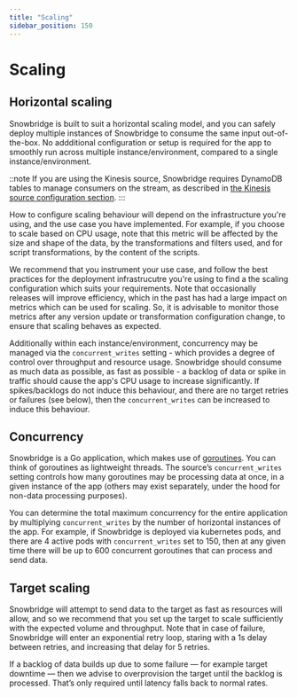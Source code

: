 ```yaml
---
title: "Scaling"
sidebar_position: 150
---
```


# Scaling

## Horizontal scaling

Snowbridge is built to suit a horizontal scaling model, and you can safely deploy multiple instances of Snowbridge to consume the same input out-of-the-box. No addditional configuration or setup is required for the app to smoothly run across multiple instance/environment, compared to a single instance/environment.

::note
If you are using the Kinesis source, Snowbridge requires DynamoDB tables to manage consumers on the stream, as described in [the Kinesis source configuration section](/docs/destinations/forwarding-events/snowbridge/configuration/sources/kinesis.md).
:::

How to configure scaling behaviour will depend on the infrastructure you're using, and the use case you have implemented. For example, if you choose to scale based on CPU usage, note that this metric will be affected by the size and shape of the data, by the transformations and filters used, and for script transformations, by the content of the scripts.

We recommend that you instrument your use case, and follow the best practices for the deployment infrastrucutre you're using to find a the scaling configuration which suits your requirements. Note that occasionally releases will improve efficiency, which in the past has had a large impact on metrics which can be used for scaling. So, it is advisable to monitor those metrics after any version update or transformation configuration change, to ensure that scaling behaves as expected.

Additionally within each instance/environment, concurrency may be managed via the `concurrent_writes` setting - which provides a degree of control over throughput and resource usage. Snowbridge should consume as much data as possible, as fast as possible - a backlog of data or spike in traffic should cause the app's CPU usage to increase significantly. If spikes/backlogs do not induce this behaviour, and there are no target retries or failures (see below), then the `concurrent_writes` can be increased to induce this behaviour.

## Concurrency

Snowbridge is a Go application, which makes use of [goroutines](https://golangdocs.com/goroutines-in-golang). You can think of goroutines as lightweight threads. The source’s `concurrent_writes` setting controls how many goroutines may be processing data at once, in a given instance of the app (others may exist separately, under the hood for non-data processing purposes).

You can determine the total maximum concurrency for the entire application by multiplying `concurrent_writes` by the number of horizontal instances of the app. For example, if Snowbridge is deployed via kubernetes pods, and there are 4 active pods with `concurrent_writes` set to 150, then at any given time there will be up to 600 concurrent goroutines that can process and send data.

## Target scaling

Snowbridge will attempt to send data to the target as fast as resources will allow, and so we recommend that you set up the target to scale sufficiently with the expected volume and throughput. Note that in case of failure, Snowbridge will enter an exponential retry loop, staring with a 1s delay between retries, and increasing that delay for 5 retries.

If a backlog of data builds up due to some failure — for example target downtime — then we advise to overprovision the target until the backlog is processed. That’s only required until latency falls back to normal rates.
